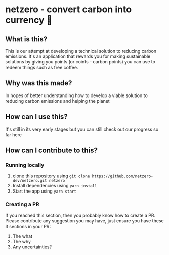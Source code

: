 # netzero - convert carbon into currency 🤑

## What is this?
This is our attempt at developing a technical solution to reducing carbon emissions. It's an application that rewards you for making sustainable solutions by giving you points (or coints - carbon points) you can use to redeem things such as free coffee.

## Why was this made?
In hopes of better understanding how to develop a viable solution to reducing carbon emissions and helping the planet


## How can I use this?
It's still in its very early stages but you can still check out our progress so far here <TBA>
  
## How can I contribute to this?
### Running locally
1. clone this repository using ```git clone https://github.com/netzero-dev/netzero.git netzero```
2. Install dependencies using ```yarn install```
3. Start the app using ```yarn start```
### Creating a PR
If you reached this section, then you probably know how to create a PR. Please contribute any suggestion you may have, just ensure you have these 3 sections in your PR:
1. The what
2. The why
3. Any uncertainties?
